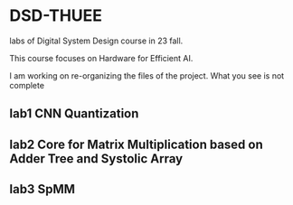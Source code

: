 # DSD-THUEE
labs of Digital System Design course in 23 fall.

This course focuses on Hardware for Efficient AI.

I am working on re-organizing the files of the project. What you see is not complete

## lab1 CNN Quantization
## lab2 Core for Matrix Multiplication based on Adder Tree and Systolic Array 

## lab3 SpMM
